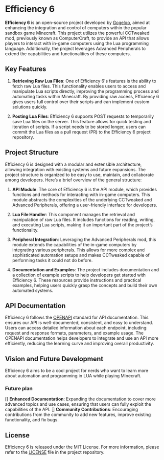 # Efficiency 6

**Efficiency 6** is an open-source project developed by [Gogeloo](https://github.com/Gogeloo), aimed at enhancing the integration and control of computers within the popular sandbox game Minecraft. This project utilizes the powerful CCTweaked mod, previously known as ComputerCraft, to provide an API that allows players to interact with in-game computers using the Lua programming language. Additionally, the project leverages Advanced Peripherals to extend the capabilities and functionalities of these computers.

## Key Features

1. **Retrieving Raw Lua Files**: One of Efficiency 6's features is the ability to fetch raw Lua files. This functionality enables users to access and manipulate Lua scripts directly, improving the programming process and automating tasks within Minecraft. By providing raw access, Efficiency 6 gives users full control over their scripts and can implement custom solutions quickly.

2. **Posting Lua Files**: Efficiency 6 supports POST requests to temporarily save Lua files on the server. This feature allows for quick testing and iteration of scripts. If a script needs to be stored longer, users can commit the Lua files as a pull request (PR) to the Efficiency 6 project repository.

## Project Structure

Efficiency 6 is designed with a modular and extensible architecture, allowing integration with existing systems and future expansions. The project structure is organized to be easy to use, maintain, and collaborate among developers. Here’s a brief overview of the general structure:

1. **API Module**: The core of Efficiency 6 is the API module, which provides functions and methods for interacting with in-game computers. This module abstracts the complexities of the underlying CCTweaked and Advanced Peripherals, offering a user-friendly interface for developers.

2. **Lua File Handler**: This component manages the retrieval and manipulation of raw Lua files. It includes functions for reading, writing, and executing Lua scripts, making it an important part of the project’s functionality.

3. **Peripheral Integration**: Leveraging the Advanced Peripherals mod, this module extends the capabilities of the in-game computers by integrating various peripherals. This allows for more complex and sophisticated automation setups and makes CCTweaked capable of performing tasks it could not do before.

4. **Documentation and Examples**: The project includes documentation and a collection of example scripts to help developers get started with Efficiency 6. These resources provide instructions and practical examples, helping users quickly grasp the concepts and build their own automated systems.

## API Documentation

Efficiency 6 follows the [OPENAPI](https://arvidberndtsson.com/the-openapi-standard/) standard for API documentation. This ensures our API is well-documented, consistent, and easy to understand. Users can access detailed information about each endpoint, including request and response formats, parameters, and example usage. The OPENAPI documentation helps developers to integrate and use an API more efficiently, reducing the learning curve and improving overall productivity.

## Vision and Future Development

Efficiency 6 aims to be a cool project for nerds who want to learn more about automation and programming in LUA while playing Minecraft.

### Future plan
[] **Enhanced Documentation**: Expanding the documentation to cover more advanced topics and use cases, ensuring that users can fully exploit the capabilities of the API.
[] **Community Contributions**: Encouraging contributions from the community to add new features, improve existing functionality, and fix bugs.

## License

Efficiency 6 is released under the MIT License. For more information, please refer to the [LICENSE](LICENSE) file in the project repository.
